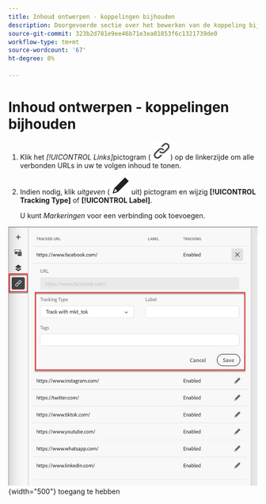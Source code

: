 ```yaml
---
title: Inhoud ontwerpen - koppelingen bijhouden
description: Doorgevoerde sectie over het bewerken van de koppeling bijhouden voor het ontwerpen van inhoud
source-git-commit: 323b2d781e9ee46b71e3ea01853f6c1321739de0
workflow-type: tm+mt
source-wordcount: '67'
ht-degree: 0%

---
```


# Inhoud ontwerpen - koppelingen bijhouden

1. Klik het _[!UICONTROL Links]_&#x200B;pictogram ( ![ toon het verbindingspictogram ](../assets/do-not-localize/icon-links.svg)) op de linkerzijde om alle verbonden URLs in uw te volgen inhoud te tonen.

1. Indien nodig, klik _uitgeven_ ( ![ geef pictogram ](../user/assets/do-not-localize/icon-edit.svg) uit) pictogram en wijzig **[!UICONTROL Tracking Type]** of **[!UICONTROL Label]**.

   U kunt _Markeringen_ voor een verbinding ook toevoegen.

![ klik het Edit pictogram om verbinding het volgen ](../assets/content-design-shared/visual-designer-links.png){width="500"} toegang te hebben
